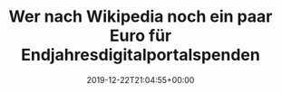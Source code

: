 ---
retweeted: false
source: <a href="http://www.samruston.co.uk" rel="nofollow">Flamingo for Android</a>
entities:
  hashtags: []
  symbols: []
  user_mentions:
  - name: mimikama
    screen_name: ZDDK_
    indices:
    - '98'
    - '104'
    id_str: '280998314'
    id: '280998314'
  urls:
  - url: https://t.co/qWjQgMU4ww
    expanded_url: https://twitter.com/ZDDK_/status/1208850965597696000
    display_url: twitter.com/ZDDK_/status/1…
    indices:
    - '116'
    - '139'
display_text_range:
- '0'
- '139'
favorite_count: '0'
id_str: '1208855961928122373'
truncated: false
retweet_count: '0'
id: '1208855961928122373'
possibly_sensitive: false
created_at: Sun Dec 22 21:04:55 +0000 2019
favorited: false
full_text: Wer nach Wikipedia noch ein paar Euro für Endjahresdigitalportalspenden
  übrig hat, sollte die bei [@ZDDK_](https://twitter.com/ZDDK_) einwerfen.
lang: de
quote_url: https://twitter.com/ZDDK_/status/1208850965597696000
tags:
- pesos/twitter
date: '2019-12-22T21:04:55+00:00'
src: https://twitter.com/bascht/status/1208855961928122373
original_url: https://twitter.com/bascht/status/1208855961928122373
type: twitter_tweet
text: Wer nach Wikipedia noch ein paar Euro für Endjahresdigitalportalspenden übrig
  hat, sollte die bei [@ZDDK_](https://twitter.com/ZDDK_) einwerfen.
title: Wer nach Wikipedia noch ein paar Euro für Endjahresdigitalportalspenden

---